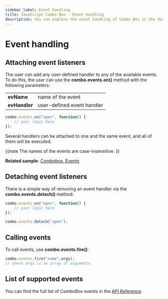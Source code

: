 ```yaml
---
sidebar_label: Event handling
title: JavaScript Combo Box - Event Handling 
description: You can explore the event handling of Combo Box in the documentation of the DHTMLX JavaScript UI library. Browse developer guides and API reference, try out code examples and live demos, and download a free 30-day evaluation version of DHTMLX Suite 7.
---
```


# Event handling

## Attaching event listeners

The user can add any user-defined handler to any of the available events. To do this, the user can use the **combo.events.on()** method with the following parameters:

<table>
	<tbody>
        <tr>
			<td><b>evName</b></td>
			<td>name of the event</td>
		</tr>
		<tr>
			<td><b>evHandler</b></td>
			<td>user-defined event handler</td>
		</tr>
    </tbody>
</table>

~~~js
combo.events.on("open", function() {
	// your logic here
});
~~~

Several handlers can be attached to one and the same event, and all of them will be executed.

{{note 
The names of the events are case-insensitive.
}}

**Related sample**: [Combobox. Events](https://snippet.dhtmlx.com/n70eqx5l)

## Detaching event listeners

There is a simple way of removing an event handler via the **combo.events.detach()** method:

~~~js
combo.events.on("open", function() {
    // your logic here
});

combo.events.detach("open");
~~~

## Calling events

To call events, use **combo.events.fire()**:

~~~js
combo.events.fire("name",args);
// where args is an array of arguments
~~~

## List of supported events

You can find the full list of ComboBox events in the [API Reference](combobox/api/api_overview.md#events).
